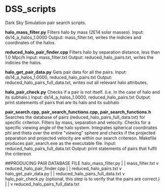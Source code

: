 # DSS_scripts
Dark Sky Simulation pair search scripts.

**halo_mass_filter.py**
Filters halo by mass (2E14 solar masses). 
Input: ds14_a_halos_1.0000
Output: mass_filter.txt, writes the indicies and coordinates of the halos.

**reduced_halo_pair_finder.cpp**
Filters halo by separation distance, less than 1.0 Mpc/h
Input: mass_filter.txt
Output: reduced_halo_pairs.txt, writes the indicies the halos.

**halo_get_pair_data.py**
Gets pair data for all the pairs.
Input: ds14_a_halos_1.0000, reduced_halo_pairs.txt
Output: reduced_halo_pairs_full_data.txt, writes out all relevant halo attributes.

**halo_pair_check.py**
Checks if a pair is not itself. (i.e. In the case of halo and its subhalo.)
Input: ds14_a_halos_1.0000, reduced_halo_pairs.txt
Output: print statements of pairs that are its halo and its subhalo

**pair_search.cpp, pair_search_functions.cpp, pair_search_functions.h**
Searches the database of pairs (reduced_halo_pairs_full_data.txt) for specific criterion.
Filters by mass, separation and velocity. Checks for a specific viewing angle of the
halo system. Integrates spherical coordinates phi and theta over the entire "viewing" sphere
and checks if the projected separation and projected velocity are within our search critereon.
Makefile produces pair_search.exe as the executable file.
Input: reduced_halo_pairs_full_data.txt
Output: print statements of pairs that fulfil the critereon

##PRODUCING PAIR DATABASE FILE
halo_mass_filter.py
        |
        | mass_filter.txt
        v
reduced_halo_pair_finder.cpp
        |
        | reduced_halo_pairs.txt
        v
halo_get_pair_data.py
        |
        | reduced_halo_pairs_full_data.txt
        v
halo_pair_check.py (optional, this step is to verify that the pairs are correct.)
        |
        |
        v
reduced_halo_pairs_full_data.txt
